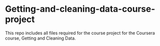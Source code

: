 # Getting-and-cleaning-data-course-project
This repo includes all files required for the course project for the Coursera course, Getting and Cleaning Data.

